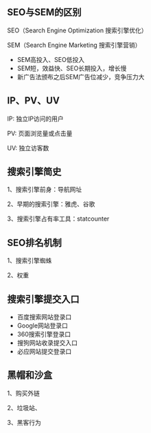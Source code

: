 ## SEO与SEM的区别
SEO（Search Engine Optimization 搜索引擎优化）

SEM（Search Engine Marketing 搜索引擎营销）


* SEM高投入、SEO低投入
* SEM短，效益快、SEO长期投入，增长慢
* 新广告法颁布之后SEM广告位减少，竞争压力大

## IP、PV、UV
IP: 独立IP访问的用户

PV: 页面浏览量或点击量

UV: 独立访客数

## 搜索引擎简史
1、搜索引擎前身：导航网址

2、早期的搜索引擎：雅虎、谷歌

3、搜索引擎占有率工具：statcounter

## SEO排名机制
1、搜索引擎蜘蛛

2、权重

## 搜索引擎提交入口
* 百度搜索网站登录口
* Google网站登录口
* 360搜索引擎登录口
* 搜狗网站收录提交入口
* 必应网站提交登录口

## 黑帽和沙盒
1、购买外链

2、垃圾站、

3、黑客行为
